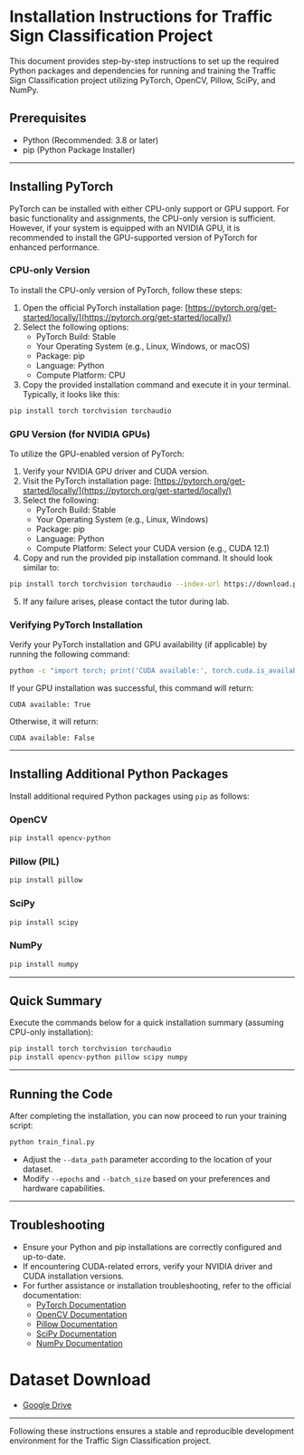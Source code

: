 
# Installation Instructions for Traffic Sign Classification Project

This document provides step-by-step instructions to set up the required Python packages and dependencies for running and training the Traffic Sign Classification project utilizing PyTorch, OpenCV, Pillow, SciPy, and NumPy.

## Prerequisites
- Python (Recommended: 3.8 or later)
- pip (Python Package Installer)

---

## Installing PyTorch

PyTorch can be installed with either CPU-only support or GPU support. For basic functionality and assignments, the CPU-only version is sufficient. However, if your system is equipped with an NVIDIA GPU, it is recommended to install the GPU-supported version of PyTorch for enhanced performance.

### CPU-only Version

To install the CPU-only version of PyTorch, follow these steps:

1. Open the official PyTorch installation page: [https://pytorch.org/get-started/locally/](https://pytorch.org/get-started/locally/)
2. Select the following options:
    - PyTorch Build: Stable
    - Your Operating System (e.g., Linux, Windows, or macOS)
    - Package: pip
    - Language: Python
    - Compute Platform: CPU
3. Copy the provided installation command and execute it in your terminal. Typically, it looks like this:
```bash
pip install torch torchvision torchaudio
```

### GPU Version (for NVIDIA GPUs)

To utilize the GPU-enabled version of PyTorch:

1. Verify your NVIDIA GPU driver and CUDA version.
2. Visit the PyTorch installation page: [https://pytorch.org/get-started/locally/](https://pytorch.org/get-started/locally/)
3. Select the following:
    - PyTorch Build: Stable
    - Your Operating System (e.g., Linux, Windows)
    - Package: pip
    - Language: Python
    - Compute Platform: Select your CUDA version (e.g., CUDA 12.1)
4. Copy and run the provided pip installation command. It should look similar to:
```bash
pip install torch torchvision torchaudio --index-url https://download.pytorch.org/whl/cu121
```
5. If any failure arises, please contact the tutor during lab.
### Verifying PyTorch Installation

Verify your PyTorch installation and GPU availability (if applicable) by running the following command:

```bash
python -c "import torch; print('CUDA available:', torch.cuda.is_available())"
```

If your GPU installation was successful, this command will return:
```
CUDA available: True
```

Otherwise, it will return:
```
CUDA available: False
```

---

## Installing Additional Python Packages

Install additional required Python packages using `pip` as follows:

### OpenCV
```bash
pip install opencv-python
```

### Pillow (PIL)
```bash
pip install pillow
```

### SciPy
```bash
pip install scipy
```

### NumPy
```bash
pip install numpy
```

---

## Quick Summary

Execute the commands below for a quick installation summary (assuming CPU-only installation):

```bash
pip install torch torchvision torchaudio
pip install opencv-python pillow scipy numpy
```

---

## Running the Code

After completing the installation, you can now proceed to run your training script:

```bash
python train_final.py
```

- Adjust the `--data_path` parameter according to the location of your dataset.
- Modify `--epochs` and `--batch_size` based on your preferences and hardware capabilities.

---

## Troubleshooting

- Ensure your Python and pip installations are correctly configured and up-to-date.
- If encountering CUDA-related errors, verify your NVIDIA driver and CUDA installation versions.
- For further assistance or installation troubleshooting, refer to the official documentation:
    - [PyTorch Documentation](https://pytorch.org/docs/stable/index.html)
    - [OpenCV Documentation](https://docs.opencv.org/)
    - [Pillow Documentation](https://pillow.readthedocs.io/)
    - [SciPy Documentation](https://scipy.org/)
    - [NumPy Documentation](https://numpy.org/)
 
# Dataset Download
- [Google Drive]([https://pytorch.org/docs/stable/index.html](https://drive.google.com/drive/folders/1ZlGBDe9RKQqffznb6k4C6Px3ws5Sr_5A?usp=sharing))

---

Following these instructions ensures a stable and reproducible development environment for the Traffic Sign Classification project.
